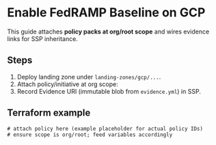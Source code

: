 # Enable FedRAMP Baseline on GCP

This guide attaches **policy packs at org/root scope** and wires evidence links for SSP inheritance.

## Steps
1. Deploy landing zone under `landing-zones/gcp/...`.
2. Attach policy/initiative at org scope:
3. Record Evidence URI (immutable blob from `evidence.yml`) in SSP.

## Terraform example
```hcl
# attach policy here (example placeholder for actual policy IDs)
# ensure scope is org/root; feed variables accordingly
```
